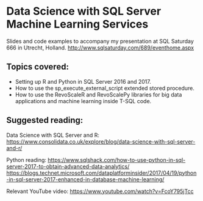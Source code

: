# Data Science with SQL Server Machine Learning Services
Slides and code examples to accompany my presentation at SQL Saturday 666 in Utrecht, Holland.
	http://www.sqlsaturday.com/689/eventhome.aspx

## Topics covered:
- Setting up R and Python in SQL Server 2016 and 2017.
- How to use the sp_execute_external_script extended stored procedure.
- How to use the RevoScaleR and RevoScalePy libraries for big data applications and machine learning inside T-SQL code.

## Suggested reading:
Data Science with SQL Server and R: 
	https://www.consolidata.co.uk/explore/blog/data-science-with-sql-server-and-r/

Python reading:
	https://www.sqlshack.com/how-to-use-python-in-sql-server-2017-to-obtain-advanced-data-analytics/
	https://blogs.technet.microsoft.com/dataplatforminsider/2017/04/19/python-in-sql-server-2017-enhanced-in-database-machine-learning/

Relevant YouTube video:
	https://www.youtube.com/watch?v=FcoY795jTcc